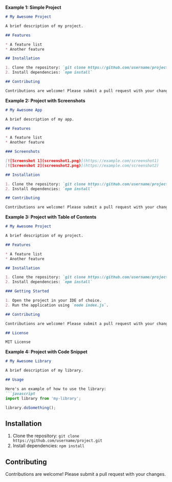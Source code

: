 **Example 1: Simple Project**

```markdown
# My Awesome Project

A brief description of my project.

## Features

* A feature list
* Another feature

## Installation

1. Clone the repository: `git clone https://github.com/username/project.git`
2. Install dependencies: `npm install`

## Contributing

Contributions are welcome! Please submit a pull request with your changes.
```

**Example 2: Project with Screenshots**

```markdown
# My Awesome App

A brief description of my app.

## Features

* A feature list
* Another feature

### Screenshots

[![Screenshot 1](screenshot1.png)](https://example.com/screenshot1)
[![Screenshot 2](screenshot2.png)](https://example.com/screenshot2)

## Installation

1. Clone the repository: `git clone https://github.com/username/project.git`
2. Install dependencies: `npm install`

## Contributing

Contributions are welcome! Please submit a pull request with your changes.
```

**Example 3: Project with Table of Contents**

```markdown
# My Awesome Project

A brief description of my project.

## Features

* A feature list
* Another feature

## Installation

1. Clone the repository: `git clone https://github.com/username/project.git`
2. Install dependencies: `npm install`

### Getting Started

1. Open the project in your IDE of choice.
2. Run the application using `node index.js`.

## Contributing

Contributions are welcome! Please submit a pull request with your changes.

## License

MIT License
```

**Example 4: Project with Code Snippet**

```markdown
# My Awesome Library

A brief description of my library.

## Usage

Here's an example of how to use the library:
```javascript
import library from 'my-library';

library.doSomething();
```
## Installation

1. Clone the repository: `git clone https://github.com/username/project.git`
2. Install dependencies: `npm install`

## Contributing

Contributions are welcome! Please submit a pull request with your changes.
```